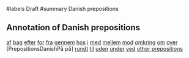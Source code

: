 ﻿#labels Draft
#summary Danish prepositions

## Annotation of Danish prepositions ##

[af](PrepositionsDanishAf.md)
[bag](PrepositionsDanishBag.md)
[efter](PrepositionsDanishEfter.md)
[for](PrepositionsDanishFor.md)
[fra](PrepositionsDanishFra.md)
[gennem](PrepositionsDanishGennem.md)
[hos](PrepositionsDanishHos.md)
[i](PrepositionsDanishI.md)
[med](PrepositionsDanishMed.md)
[mellem](PrepositionsDanishMellem.md)
[mod](PrepositionsDanishMod.md)
[omkring](PrepositionsDanishOmkring.md)
[om](PrepositionsDanishOm.md)
[over](PrepositionsDanishOver.md)
[PrepositionsDanishPå på]
[rundt](PrepositionsDanishRundt.md)
[til](PrepositionsDanishTil.md)
[uden](PrepositionsDanishUden.md)
[under](PrepositionsDanishUnder.md)
[ved](PrepositionsDanishVed.md)
[other prepositions](PrepositionsDanishOthers.md)